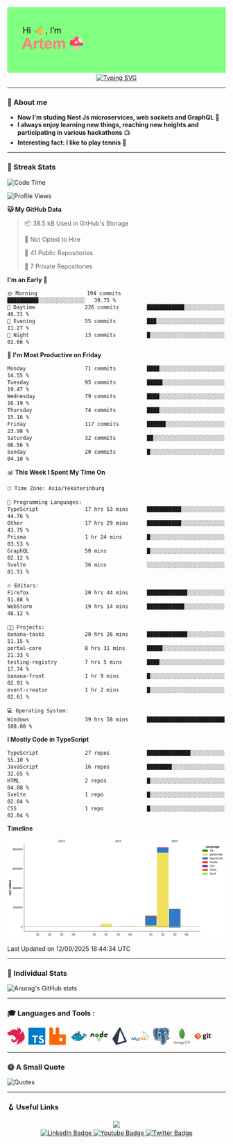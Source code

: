 <div id="header" align="center">
  <img src="https://github.com/CurlyBattery/CurlyBattery/blob/master/header.png?raw=true" alt="альтернативный текст">
  <a href="https://git.io/typing-svg"><img src="https://readme-typing-svg.demolab.com?font=Fira+Code&pause=1000&color=2BF777&width=435&lines=I've+been+doing+backend+programming+;on+Nest+JS+for+13+months+now" alt="Typing SVG" /></a>
</div>

---

### :otter: About me 
- __Now I'm studing Nest Js microservices, web sockets and GraphQL__ 🧩
- __I always enjoy learning new things, reaching new heights and participating in various hackathons__ 📺
- __Interesting fact: I like to play tennis__ 🏓

---

### :monorail: Streak Stats 

<!--START_SECTION:waka-->
![Code Time](http://img.shields.io/badge/Code%20Time-1%2C433%20hrs%206%20mins-blue)

![Profile Views](http://img.shields.io/badge/Profile%20Views-2-blue)

**🐱 My GitHub Data** 

> 📦 38.5 kB Used in GitHub's Storage 
 > 
> 🚫 Not Opted to Hire
 > 
> 📜 41 Public Repositories 
 > 
> 🔑 7 Private Repositories 
 > 
**I'm an Early 🐤** 

```text
🌞 Morning                194 commits         ██████████░░░░░░░░░░░░░░░   39.75 % 
🌆 Daytime                226 commits         ████████████░░░░░░░░░░░░░   46.31 % 
🌃 Evening                55 commits          ███░░░░░░░░░░░░░░░░░░░░░░   11.27 % 
🌙 Night                  13 commits          █░░░░░░░░░░░░░░░░░░░░░░░░   02.66 % 
```
📅 **I'm Most Productive on Friday** 

```text
Monday                   71 commits          ████░░░░░░░░░░░░░░░░░░░░░   14.55 % 
Tuesday                  95 commits          █████░░░░░░░░░░░░░░░░░░░░   19.47 % 
Wednesday                79 commits          ████░░░░░░░░░░░░░░░░░░░░░   16.19 % 
Thursday                 74 commits          ████░░░░░░░░░░░░░░░░░░░░░   15.16 % 
Friday                   117 commits         ██████░░░░░░░░░░░░░░░░░░░   23.98 % 
Saturday                 32 commits          ██░░░░░░░░░░░░░░░░░░░░░░░   06.56 % 
Sunday                   20 commits          █░░░░░░░░░░░░░░░░░░░░░░░░   04.10 % 
```


📊 **This Week I Spent My Time On** 

```text
🕑︎ Time Zone: Asia/Yekaterinburg

💬 Programming Languages: 
TypeScript               17 hrs 53 mins      ███████████░░░░░░░░░░░░░░   44.76 % 
Other                    17 hrs 29 mins      ███████████░░░░░░░░░░░░░░   43.75 % 
Prisma                   1 hr 24 mins        █░░░░░░░░░░░░░░░░░░░░░░░░   03.53 % 
GraphQL                  50 mins             █░░░░░░░░░░░░░░░░░░░░░░░░   02.12 % 
Svelte                   36 mins             ░░░░░░░░░░░░░░░░░░░░░░░░░   01.51 % 

🔥 Editors: 
Firefox                  20 hrs 44 mins      █████████████░░░░░░░░░░░░   51.88 % 
WebStorm                 19 hrs 14 mins      ████████████░░░░░░░░░░░░░   48.12 % 

🐱‍💻 Projects: 
banana-tasks             20 hrs 26 mins      █████████████░░░░░░░░░░░░   51.15 % 
portal-core              8 hrs 31 mins       █████░░░░░░░░░░░░░░░░░░░░   21.33 % 
testing-registry         7 hrs 5 mins        ████░░░░░░░░░░░░░░░░░░░░░   17.74 % 
banana-front             1 hr 9 mins         █░░░░░░░░░░░░░░░░░░░░░░░░   02.91 % 
event-creator            1 hr 2 mins         █░░░░░░░░░░░░░░░░░░░░░░░░   02.61 % 

💻 Operating System: 
Windows                  39 hrs 58 mins      █████████████████████████   100.00 % 
```

**I Mostly Code in TypeScript** 

```text
TypeScript               27 repos            ██████████████░░░░░░░░░░░   55.10 % 
JavaScript               16 repos            ████████░░░░░░░░░░░░░░░░░   32.65 % 
HTML                     2 repos             █░░░░░░░░░░░░░░░░░░░░░░░░   04.08 % 
Svelte                   1 repo              █░░░░░░░░░░░░░░░░░░░░░░░░   02.04 % 
CSS                      1 repo              █░░░░░░░░░░░░░░░░░░░░░░░░   02.04 % 
```



**Timeline**

![Lines of Code chart](https://raw.githubusercontent.com/CurlyBattery/CurlyBattery/master/assets/bar_graph.png)


 Last Updated on 12/09/2025 18:44:34 UTC
<!--END_SECTION:waka-->

---

### :slot_machine: Individual Stats 
![Anurag's GitHub stats](https://github-readme-stats.vercel.app/api?username=CurlyBattery&hide=contribs,prs&theme=dracula)

---

### :mortar_board: Languages and Tools :
<div>
  <img src="https://github.com/devicons/devicon/blob/master/icons/nestjs/nestjs-original.svg" title="Nest" alt="Nest" width="40" height="40"/>&nbsp;
  <img src="https://github.com/devicons/devicon/blob/master/icons/typescript/typescript-plain.svg" title="TypeScript" alt="TypeScript" width="40" height="40"/>&nbsp;
  <img src="https://github.com/devicons/devicon/blob/master/icons/rabbitmq/rabbitmq-original.svg" title="Rabbit" alt="RabbitMQ" width="40" height="40"/>&nbsp;
  <img src="https://github.com/devicons/devicon/blob/master/icons/docker/docker-original.svg" title="Docker" alt="Docker" width="40" height="40"/>&nbsp;
  <img src="https://github.com/devicons/devicon/blob/master/icons/nodejs/nodejs-original-wordmark.svg" title="NodeJS" alt="NodeJS" width="40" height="40"/>&nbsp;
  <img src="https://github.com/devicons/devicon/blob/master/icons/prisma/prisma-original.svg" title="Prisma"  alt="Prisma" width="40" height="40"/>&nbsp;
  <img src="https://github.com/devicons/devicon/blob/master/icons/mysql/mysql-original-wordmark.svg" title="MySQL"  alt="MySQL" width="40" height="40"/>&nbsp;
  <img src="https://github.com/devicons/devicon/blob/master/icons/postgresql/postgresql-original.svg" title="PostgreSQL"  alt="PostgreSQL" width="40" height="40"/>&nbsp;
  <img src="https://github.com/devicons/devicon/blob/master/icons/mongodb/mongodb-original-wordmark.svg" title="MongoDB" alt="MongoDB" width="40" height="40"/>&nbsp;
  <img src="https://github.com/devicons/devicon/blob/master/icons/git/git-original-wordmark.svg" title="Git" **alt="Git" width="40" height="40"/>
</div>

---

### :sun_with_face: A Small Quote
![Quotes](https://quotes-github-readme.vercel.app/api?type=horizontal&theme=dark)

---

### :hook: Useful Links 
<div align="center">
  <img src="https://media2.giphy.com/media/v1.Y2lkPTc5MGI3NjExdG1qb3M0MHpyZmczeDJoZzR4Z2lvcXBydDhpejNpb3Zoc2NoM2lnaCZlcD12MV9pbnRlcm5hbF9naWZfYnlfaWQmY3Q9Zw/FXynzLoP14IHsnfGmO/giphy.gif" height="300">
  
  <div id="badges">
  <a href="your-linkedin-URL">
    <img src="https://img.shields.io/badge/LinkedIn-blue?style=for-the-badge&logo=linkedin&logoColor=white" alt="LinkedIn Badge"/>
  </a>
  <a href="your-youtube-URL">
    <img src="https://img.shields.io/badge/YouTube-red?style=for-the-badge&logo=youtube&logoColor=white" alt="Youtube Badge"/>
  </a>
  <a href="your-twitter-URL">
    <img src="https://img.shields.io/badge/Twitter-blue?style=for-the-badge&logo=twitter&logoColor=white" alt="Twitter Badge"/>
  </a>
